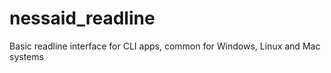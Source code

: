 # nessaid_readline
Basic readline interface for CLI apps, common for Windows, Linux and Mac systems
